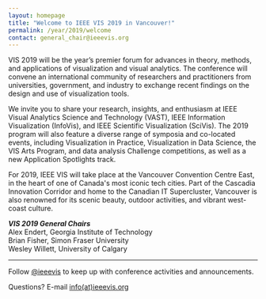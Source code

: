 ```yaml
---
layout: homepage
title: "Welcome to IEEE VIS 2019 in Vancouver!"
permalink: /year/2019/welcome
contact: general_chair@ieeevis.org
---
```


VIS 2019 will be the year’s premier forum for advances in theory, methods, and applications of visualization and visual analytics. The conference will convene an international community of researchers and practitioners from universities, government, and industry to exchange recent findings on the design and use of visualization tools. 

We invite you to share your research, insights, and enthusiasm at IEEE Visual Analytics Science and Technology (VAST), IEEE Information Visualization (InfoVis), and IEEE Scientific Visualization (SciVis). The 2019 program will also feature a diverse range of symposia and co-located events, including Visualization in Practice, Visualization in Data Science, the VIS Arts Program, and data analysis Challenge competitions, as well as a new Application Spotlights track. 

For 2019, IEEE VIS will take place at the Vancouver Convention Centre East, in the heart of one of Canada's most iconic tech cities. Part of the Cascadia Innovation Corridor and home to the Canadian IT Supercluster, Vancouver is also renowned for its scenic beauty, outdoor activities, and vibrant west-coast culture.

***VIS 2019 General Chairs***<br/>
Alex Endert, Georgia Institute of Technology<br/>
Brian Fisher, Simon Fraser University<br/>
Wesley Willett, University of Calgary

----

Follow [@ieeevis](https://twitter.com/ieeevis/) to keep up with conference activities and announcements.

Questions? E-mail [info(at)ieeevis.org](mailto:info@ieeevis.org)
